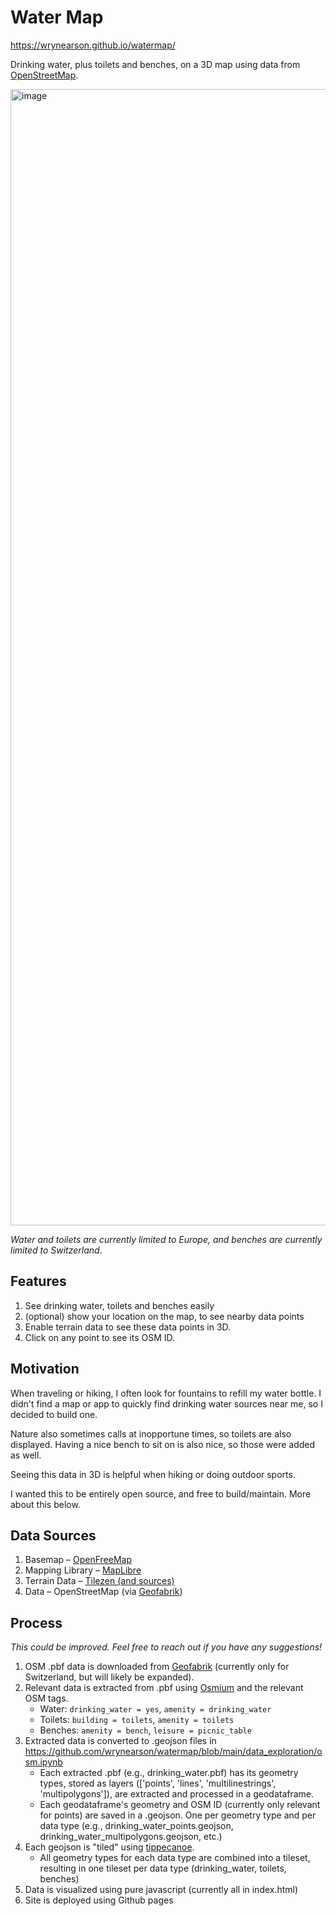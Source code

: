 # Water Map

https://wrynearson.github.io/watermap/

Drinking water, plus toilets and benches, on a 3D map using data from [OpenStreetMap](https://www.openstreetmap.org/).

<img width="1818" alt="image" src="https://github.com/user-attachments/assets/5970608d-1ee6-42f9-a4c7-986019b9a29e">

_Water and toilets are currently limited to Europe, and benches are currently limited to Switzerland_.

## Features
1. See drinking water, toilets and benches easily
2. (optional) show your location on the map, to see nearby data points
3. Enable terrain data to see these data points in 3D.
4. Click on any point to see its OSM ID.

## Motivation

When traveling or hiking, I often look for fountains to refill my water bottle. I didn't find a map or app to quickly find drinking water sources near me, so I decided to build one.

Nature also sometimes calls at inopportune times, so toilets are also displayed. Having a nice bench to sit on is also nice, so those were added as well.

Seeing this data in 3D is helpful when hiking or doing outdoor sports.

I wanted this to be entirely open source, and free to build/maintain. More about this below.

## Data Sources
1. Basemap – [OpenFreeMap](https://openfreemap.org/)
2. Mapping Library – [MapLibre](https://maplibre.org/)
3. Terrain Data – [Tilezen (and sources)](https://github.com/tilezen/joerd/blob/master/docs/attribution.md)
4. Data – OpenStreetMap (via [Geofabrik](https://www.geofabrik.de/en/index.html))

## Process
_This could be improved. Feel free to reach out if you have any suggestions!_

1. OSM .pbf data is downloaded from [Geofabrik](https://www.geofabrik.de/en/index.html) (currently only for Switzerland, but will likely be expanded).
2. Relevant data is extracted from .pbf using [Osmium](https://osmcode.org/osmium-tool/) and the relevant OSM tags.
    - Water: `drinking_water = yes`, `amenity = drinking_water`
    - Toilets: `building = toilets`, `amenity = toilets`
    - Benches: `amenity = bench`, `leisure = picnic_table`
3. Extracted data is converted to .geojson files in https://github.com/wrynearson/watermap/blob/main/data_exploration/osm.ipynb
    - Each extracted .pbf (e.g., drinking_water.pbf) has its geometry types, stored as layers (['points', 'lines', 'multilinestrings', 'multipolygons']), are extracted and processed in a geodataframe.
    - Each geodataframe's geometry and OSM ID (currently only relevant for points) are saved in a .geojson. One per geometry type and per data type (e.g., drinking_water_points.geojson, drinking_water_multipolygons.geojson, etc.)
4. Each geojson is "tiled" using [tippecanoe](https://github.com/felt/tippecanoe).
    - All geometry types for each data type are combined into a tileset, resulting in one tileset per data type (drinking_water, toilets, benches)
5. Data is visualized using pure javascript (currently all in index.html)
6. Site is deployed using Github pages

